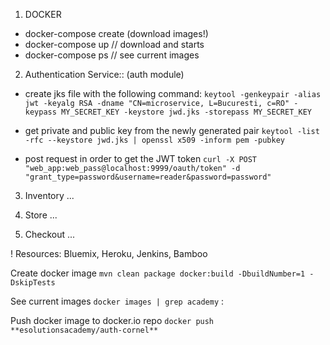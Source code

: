 ﻿1. DOCKER
 - docker-compose create (download images!)
 - docker-compose up // download and starts
 - docker-compose ps // see current images

2. Authentication Service:: (auth module)

- create jks file with the following command:
 `keytool -genkeypair -alias jwt -keyalg RSA -dname "CN=microservice, L=Bucuresti, c=RO" -keypass MY_SECRET_KEY -keystore jwd.jks -storepass MY_SECRET_KEY`
- get private and public key from the newly generated pair 
 `keytool -list -rfc --keystore jwd.jks | openssl x509 -inform pem -pubkey`

- post request in order to get the JWT token
 `curl -X POST "web_app:web_pass@localhost:9999/oauth/token" -d "grant_type=password&username=reader&password=password" `

3. Inventory
...

4. Store
...

5. Checkout
...


! Resources:
Bluemix, Heroku, Jenkins, Bamboo

Create docker image
`mvn clean package docker:build -DbuildNumber=1 -DskipTests`

See current images
`docker images | grep academy` : 

Push docker image to docker.io repo
`docker push **esolutionsacademy/auth-cornel**`
